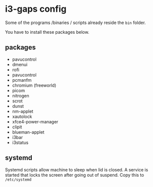 # i3-gaps config

Some of the programs /binaries / scripts already reside the `bin` folder. 

You have to install these packages below.

## packages

- pavucontrol
- dmenui
- rofi
- pavucontrol
- pcmanfm
- chromium (freeworld)
- picom
- nitrogen
- scrot
- dunst
- nm-applet
- xautolock
- xfce4-power-manager
- clipit
- blueman-applet
- i3bar
- i3status

## systemd

Systemd scripts allow machine to sleep when lid is closed. A service is started that locks the screen after going out of suspend. Copy this to `/etc/systemd`
